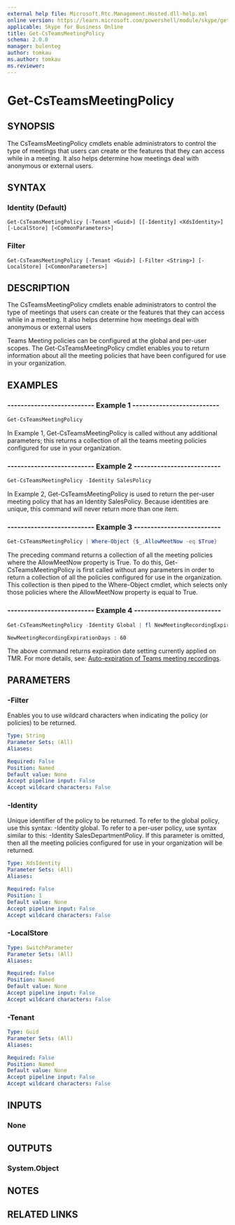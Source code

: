 ```yaml
---
external help file: Microsoft.Rtc.Management.Hosted.dll-help.xml 
online version: https://learn.microsoft.com/powershell/module/skype/get-csteamsmeetingpolicy
applicable: Skype for Business Online
title: Get-CsTeamsMeetingPolicy
schema: 2.0.0
manager: bulenteg
author: tomkau
ms.author: tomkau
ms.reviewer:
---
```


# Get-CsTeamsMeetingPolicy

## SYNOPSIS

The CsTeamsMeetingPolicy cmdlets enable administrators to control the type of meetings that users can create or the features that they can access while in a meeting. It also helps determine how meetings deal with anonymous or external users.

## SYNTAX

### Identity (Default)
```
Get-CsTeamsMeetingPolicy [-Tenant <Guid>] [[-Identity] <XdsIdentity>] [-LocalStore] [<CommonParameters>]
```

### Filter
```
Get-CsTeamsMeetingPolicy [-Tenant <Guid>] [-Filter <String>] [-LocalStore] [<CommonParameters>]
```

## DESCRIPTION
The CsTeamsMeetingPolicy cmdlets enable administrators to control the type of meetings that users can create or the features that they can access while in a meeting. It also helps determine how meetings deal with anonymous or external users

Teams Meeting policies can be configured at the global and per-user scopes.
The Get-CsTeamsMeetingPolicy cmdlet enables you to return information about all the meeting policies that have been configured for use in your organization.

## EXAMPLES

### -------------------------- Example 1 --------------------------
```powershell
Get-CsTeamsMeetingPolicy
```

In Example 1, Get-CsTeamsMeetingPolicy is called without any additional parameters; this returns a collection of all the teams meeting policies configured for use in your organization.


### -------------------------- Example 2 --------------------------
```powershell
Get-CsTeamsMeetingPolicy -Identity SalesPolicy
```

In Example 2, Get-CsTeamsMeetingPolicy is used to return the per-user meeting policy that has an Identity SalesPolicy.
Because identities are unique, this command will never return more than one item.

### -------------------------- Example 3 --------------------------
```powershell
Get-CsTeamsMeetingPolicy | Where-Object {$_.AllowMeetNow -eq $True}
```

The preceding command returns a collection of all the meeting policies where the AllowMeetNow property is True.
To do this, Get-CsTeamsMeetingPolicy is first called without any parameters in order to return a collection of all the policies configured for use in the organization.
This collection is then piped to the Where-Object cmdlet, which selects only those policies where the AllowMeetNow property is equal to True.

### -------------------------- Example 4 --------------------------
```powershell
Get-CsTeamsMeetingPolicy -Identity Global | fl NewMeetingRecordingExpirationDays
```

```Output
NewMeetingRecordingExpirationDays : 60
```

The above command returns expiration date setting currently applied on TMR. For more details, see:
[Auto-expiration of Teams meeting recordings](https://learn.microsoft.com/microsoftteams/cloud-recording#auto-expiration-of-teams-meeting-recordings).


## PARAMETERS

### -Filter
Enables you to use wildcard characters when indicating the policy (or policies) to be returned.

```yaml
Type: String
Parameter Sets: (All)
Aliases:

Required: False
Position: Named
Default value: None
Accept pipeline input: False
Accept wildcard characters: False
```

### -Identity
Unique identifier of the policy to be returned. To refer to the global policy, use this syntax: -Identity global. To refer to a per-user policy, use syntax similar to this: -Identity SalesDepartmentPolicy.
If this parameter is omitted, then all the meeting policies configured for use in your organization will be returned.

```yaml
Type: XdsIdentity
Parameter Sets: (All)
Aliases:

Required: False
Position: 1
Default value: None
Accept pipeline input: False
Accept wildcard characters: False
```

### -LocalStore

```yaml
Type: SwitchParameter
Parameter Sets: (All)
Aliases:

Required: False
Position: Named
Default value: None
Accept pipeline input: False
Accept wildcard characters: False
```

### -Tenant

```yaml
Type: Guid
Parameter Sets: (All)
Aliases:

Required: False
Position: Named
Default value: None
Accept pipeline input: False
Accept wildcard characters: False
```

## INPUTS

### None


## OUTPUTS

### System.Object

## NOTES

## RELATED LINKS

